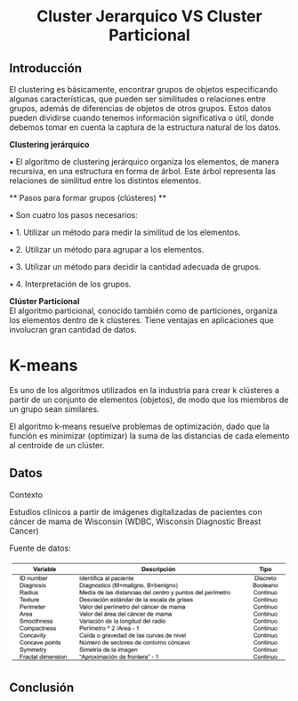 <h1 align="center"> Cluster Jerarquico VS Cluster Particional </h1>

## Introducción
El clustering es básicamente, encontrar grupos de objetos especificando algunas características, que pueden ser similitudes o relaciones entre grupos, además de diferencias de objetos de otros grupos. Estos datos pueden dividirse cuando tenemos información significativa o útil, donde debemos tomar en cuenta la captura de la estructura natural de los datos.
 
**Clustering jerárquico**
 
• El algoritmo de clustering jerárquico organiza los elementos, de manera 
recursiva, en una estructura en forma de árbol. Este árbol representa las 
relaciones de similitud entre los distintos elementos.
 
** Pasos para formar grupos (clústeres) **
 
• Son cuatro los pasos necesarios:
 
 
• 1. Utilizar un método para medir la similitud de los elementos.
 
• 2. Utilizar un método para agrupar a los elementos.
 
• 3. Utilizar un método para decidir la cantidad adecuada de grupos.
 
• 4. Interpretación de los grupos.
 
**Clúster Particional**  
El algoritmo particional, conocido también como de particiones, organiza los 
elementos dentro de k clústeres. Tiene ventajas en aplicaciones que involucran 
gran cantidad de datos.
 
# K-means
 
Es uno de los algoritmos utilizados en la industria para crear k clústeres a partir de 
un conjunto de elementos (objetos), de modo que los miembros de un grupo sean 
similares.
 
El algoritmo k-means resuelve problemas de optimización, dado que la función es 
minimizar (optimizar) la suma de las distancias de cada elemento al centroide de 
un clúster.
 
 ## Datos
 
Contexto
 
Estudios clínicos a partir de imágenes digitalizadas de pacientes con cáncer de 
mama de Wisconsin (WDBC, Wisconsin Diagnostic Breast Cancer)
 
 Fuente de datos:
<p align='center'>
  <a href="https://github.com/LuisJavierFI/ClusterJerarquico-vs-ClusterParticional"><img src = "Datos.JPG"  width = 500> </a>
</p>

## Conclusión 

